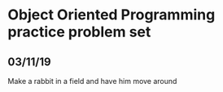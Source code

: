 # Object Oriented Programming practice problem set

## 03/11/19
Make a rabbit in a field and have him move around

